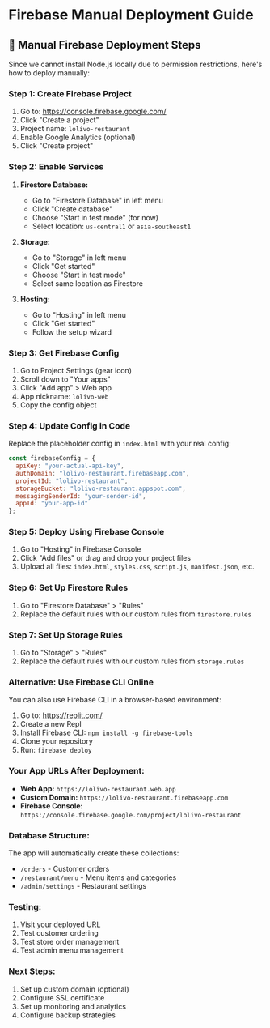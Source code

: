 # Firebase Manual Deployment Guide

## 🚀 Manual Firebase Deployment Steps

Since we cannot install Node.js locally due to permission restrictions, here's how to deploy manually:

### Step 1: Create Firebase Project
1. Go to: https://console.firebase.google.com/
2. Click "Create a project"
3. Project name: `lolivo-restaurant`
4. Enable Google Analytics (optional)
5. Click "Create project"

### Step 2: Enable Services
1. **Firestore Database:**
   - Go to "Firestore Database" in left menu
   - Click "Create database"
   - Choose "Start in test mode" (for now)
   - Select location: `us-central1` or `asia-southeast1`

2. **Storage:**
   - Go to "Storage" in left menu
   - Click "Get started"
   - Choose "Start in test mode"
   - Select same location as Firestore

3. **Hosting:**
   - Go to "Hosting" in left menu
   - Click "Get started"
   - Follow the setup wizard

### Step 3: Get Firebase Config
1. Go to Project Settings (gear icon)
2. Scroll down to "Your apps"
3. Click "Add app" > Web app
4. App nickname: `lolivo-web`
5. Copy the config object

### Step 4: Update Config in Code
Replace the placeholder config in `index.html` with your real config:

```javascript
const firebaseConfig = {
  apiKey: "your-actual-api-key",
  authDomain: "lolivo-restaurant.firebaseapp.com",
  projectId: "lolivo-restaurant",
  storageBucket: "lolivo-restaurant.appspot.com",
  messagingSenderId: "your-sender-id",
  appId: "your-app-id"
};
```

### Step 5: Deploy Using Firebase Console
1. Go to "Hosting" in Firebase Console
2. Click "Add files" or drag and drop your project files
3. Upload all files: `index.html`, `styles.css`, `script.js`, `manifest.json`, etc.

### Step 6: Set Up Firestore Rules
1. Go to "Firestore Database" > "Rules"
2. Replace the default rules with our custom rules from `firestore.rules`

### Step 7: Set Up Storage Rules
1. Go to "Storage" > "Rules"
2. Replace the default rules with our custom rules from `storage.rules`

### Alternative: Use Firebase CLI Online
You can also use Firebase CLI in a browser-based environment:

1. Go to: https://replit.com/
2. Create a new Repl
3. Install Firebase CLI: `npm install -g firebase-tools`
4. Clone your repository
5. Run: `firebase deploy`

### Your App URLs After Deployment:
- **Web App:** `https://lolivo-restaurant.web.app`
- **Custom Domain:** `https://lolivo-restaurant.firebaseapp.com`
- **Firebase Console:** `https://console.firebase.google.com/project/lolivo-restaurant`

### Database Structure:
The app will automatically create these collections:
- `/orders` - Customer orders
- `/restaurant/menu` - Menu items and categories
- `/admin/settings` - Restaurant settings

### Testing:
1. Visit your deployed URL
2. Test customer ordering
3. Test store order management
4. Test admin menu management

### Next Steps:
1. Set up custom domain (optional)
2. Configure SSL certificate
3. Set up monitoring and analytics
4. Configure backup strategies
